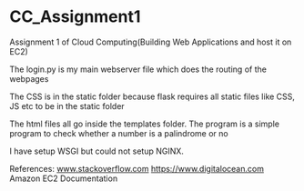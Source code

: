 # CC_Assignment1
Assignment 1 of Cloud Computing(Building Web Applications and host it on EC2)

The login.py is my main webserver file which does the routing of the webpages

The CSS is in the static folder because flask requires all static files like CSS, JS etc to be in the static folder

The html files all go inside the templates folder. The program is a simple program to check whether a number is a palindrome or no

I have setup WSGI but could not setup NGINX. 

References:
www.stackoverflow.com
https://www.digitalocean.com
Amazon EC2 Documentation
